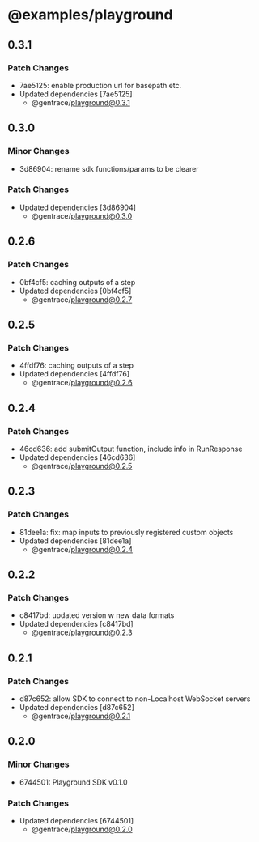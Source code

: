# @examples/playground

## 0.3.1

### Patch Changes

- 7ae5125: enable production url for basepath etc.
- Updated dependencies [7ae5125]
  - @gentrace/playground@0.3.1

## 0.3.0

### Minor Changes

- 3d86904: rename sdk functions/params to be clearer

### Patch Changes

- Updated dependencies [3d86904]
  - @gentrace/playground@0.3.0

## 0.2.6

### Patch Changes

- 0bf4cf5: caching outputs of a step
- Updated dependencies [0bf4cf5]
  - @gentrace/playground@0.2.7

## 0.2.5

### Patch Changes

- 4ffdf76: caching outputs of a step
- Updated dependencies [4ffdf76]
  - @gentrace/playground@0.2.6

## 0.2.4

### Patch Changes

- 46cd636: add submitOutput function, include info in RunResponse
- Updated dependencies [46cd636]
  - @gentrace/playground@0.2.5

## 0.2.3

### Patch Changes

- 81dee1a: fix: map inputs to previously registered custom objects
- Updated dependencies [81dee1a]
  - @gentrace/playground@0.2.4

## 0.2.2

### Patch Changes

- c8417bd: updated version w new data formats
- Updated dependencies [c8417bd]
  - @gentrace/playground@0.2.3

## 0.2.1

### Patch Changes

- d87c652: allow SDK to connect to non-Localhost WebSocket servers
- Updated dependencies [d87c652]
  - @gentrace/playground@0.2.1

## 0.2.0

### Minor Changes

- 6744501: Playground SDK v0.1.0

### Patch Changes

- Updated dependencies [6744501]
  - @gentrace/playground@0.2.0
